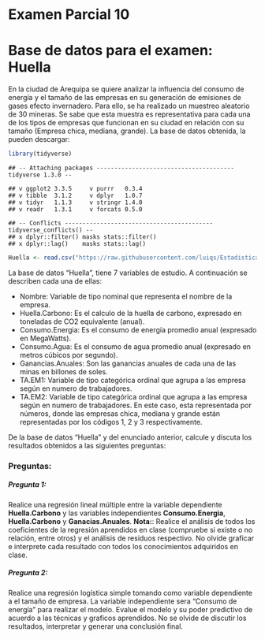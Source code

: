 Examen Parcial 10
================

# Base de datos para el examen: Huella

En la ciudad de Arequipa se quiere analizar la influencia del consumo de
energía y el tamaño de las empresas en su generación de emisiones de
gases efecto invernadero. Para ello, se ha realizado un muestreo
aleatorio de 30 mineras. Se sabe que esta muestra es representativa para
cada una de los tipos de empresas que funcionan en su ciudad en relación
con su tamaño (Empresa chica, mediana, grande). La base de datos
obtenida, la pueden descargar:

``` r
library(tidyverse)
```

    ## -- Attaching packages --------------------------------------- tidyverse 1.3.0 --

    ## v ggplot2 3.3.5     v purrr   0.3.4
    ## v tibble  3.1.2     v dplyr   1.0.7
    ## v tidyr   1.1.3     v stringr 1.4.0
    ## v readr   1.3.1     v forcats 0.5.0

    ## -- Conflicts ------------------------------------------ tidyverse_conflicts() --
    ## x dplyr::filter() masks stats::filter()
    ## x dplyr::lag()    masks stats::lag()

``` r
Huella <- read.csv("https://raw.githubusercontent.com/luiqs/Estadistica-Aplicada/main/PDB/Huella.csv")
```

La base de datos “Huella”, tiene 7 variables de estudio. A continuación
se describen cada una de ellas:

-   Nombre: Variable de tipo nominal que representa el nombre de la
    empresa.
-   Huella.Carbono: Es el calculo de la huella de carbono, expresado en
    toneladas de CO2 equivalente (anual).
-   Consumo.Energia: Es el consumo de energía promedio anual (expresado
    en MegaWatts).
-   Consumo.Agua: Es el consumo de agua promedio anual (expresado en
    metros cúbicos por segundo).
-   Ganancias.Anuales: Son las ganancias anuales de cada una de las
    minas en billones de soles.
-   TA.EM1: Variable de tipo categórica ordinal que agrupa a las empresa
    según en numero de trabajadores.
-   TA.EM2: Variable de tipo categórica ordinal que agrupa a las empresa
    según en numero de trabajadores. En este caso, esta representada por
    números, donde las empresas chica, mediana y grande están
    representadas por los códigos 1, 2 y 3 respectivamente.

De la base de datos “Huella” y del enunciado anterior, calcule y discuta
los resultados obtenidos a las siguientes preguntas:

### Preguntas:

##### Pregunta 1:

Realice una regresión lineal múltiple entre la variable dependiente
**Huella.Carbono** y las variables independientes **Consumo.Energia**,
**Huella.Carbono** y **Ganacias.Anuales**. **Nota:**: Realice el
análisis de todos los coeficientes de la regresión aprendidos en clase
(compruebe si existe o no relación, entre otros) y el análisis de
residuos respectivo. No olvide graficar e interprete cada resultado con
todos los conocimientos adquiridos en clase.

##### Pregunta 2:

Realice una regresión logística simple tomando como variable dependiente
a el tamaño de empresa. La variable independiente sera “Consumo de
energía” para realizar el modelo. Evalue el modelo y su poder predictivo
de acuerdo a las técnicas y graficos aprendidos. No se olvide de
discutir los resultados, interpretar y generar una conclusión final.
